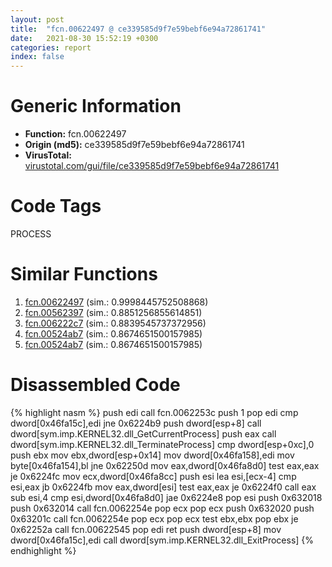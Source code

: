 ```yaml
---
layout: post
title:  "fcn.00622497 @ ce339585d9f7e59bebf6e94a72861741"
date:   2021-08-30 15:52:19 +0300
categories: report
index: false
---
```


# Generic Information
- **Function:** fcn.00622497
- **Origin (md5):** ce339585d9f7e59bebf6e94a72861741
- **VirusTotal:** [virustotal.com/gui/file/ce339585d9f7e59bebf6e94a72861741][virustotal_ref]

# Code Tags
<span class="tag" id="PROCESS">PROCESS</span>


# Similar Functions

1. [fcn.00622497][similar_1_ref] (sim.: 0.9998445752508868)
2. [fcn.00562397][similar_2_ref] (sim.: 0.8851256855614851)
3. [fcn.006222c7][similar_3_ref] (sim.: 0.8839545737372956)
4. [fcn.00524ab7][similar_4_ref] (sim.: 0.8674651500157985)
5. [fcn.00524ab7][similar_5_ref] (sim.: 0.8674651500157985)


# Disassembled Code

{% highlight nasm %}
push edi
call fcn.0062253c
push 1
pop edi
cmp dword[0x46fa15c],edi
jne 0x6224b9
push dword[esp+8]
call dword[sym.imp.KERNEL32.dll_GetCurrentProcess]
push eax
call dword[sym.imp.KERNEL32.dll_TerminateProcess]
cmp dword[esp+0xc],0
push ebx
mov ebx,dword[esp+0x14]
mov dword[0x46fa158],edi
mov byte[0x46fa154],bl
jne 0x62250d
mov eax,dword[0x46fa8d0]
test eax,eax
je 0x6224fc
mov ecx,dword[0x46fa8cc]
push esi
lea esi,[ecx-4]
cmp esi,eax
jb 0x6224fb
mov eax,dword[esi]
test eax,eax
je 0x6224f0
call eax
sub esi,4
cmp esi,dword[0x46fa8d0]
jae 0x6224e8
pop esi
push 0x632018
push 0x632014
call fcn.0062254e
pop ecx
pop ecx
push 0x632020
push 0x63201c
call fcn.0062254e
pop ecx
pop ecx
test ebx,ebx
pop ebx
je 0x62252a
call fcn.00622545
pop edi
ret 
push dword[esp+8]
mov dword[0x46fa15c],edi
call dword[sym.imp.KERNEL32.dll_ExitProcess]
{% endhighlight %}


[similar_1_ref]: /report/fcn.00622497@30ae0be98a500ebab0e80cb562d02ecf
[similar_2_ref]: /report/fcn.00562397@7453c96a6fbd42ec690b8deb53eafcba
[similar_3_ref]: /report/fcn.006222c7@7614e1bbe9b9fd3db78e405e68b1fab4
[similar_4_ref]: /report/fcn.00524ab7@63e73b058f7f8d2def7d30a3802c3408
[similar_5_ref]: /report/fcn.00524ab7@899b53af173c4215df56bb7ae747cad7
[virustotal_ref]: https://www.virustotal.com/gui/file/ce339585d9f7e59bebf6e94a72861741